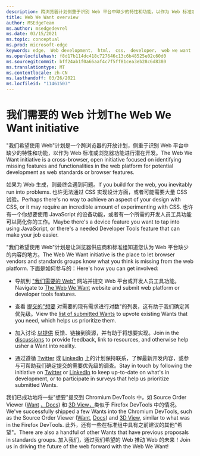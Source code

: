 ```yaml
---
description: 跨浏览器计划侧重于识别 Web 平台中缺少的特性和功能，以作为 Web 标准或浏览器功能进行潜在开发。
title: Web We Want overview
author: MSEdgeTeam
ms.author: msedgedevrel
ms.date: 03/15/2021
ms.topic: conceptual
ms.prod: microsoft-edge
keywords: edge， Web development， html， css， developer， web we want
ms.openlocfilehash: f8d17b114dc418c727646c13c6b48525e02c60d0
ms.sourcegitcommit: bff24ab1f0a66aaf4c7f5ff81cea3eb28c6d8380
ms.translationtype: MT
ms.contentlocale: zh-CN
ms.lasthandoff: 03/26/2021
ms.locfileid: "11461503"
---
```

# <a name="the-web-we-want-initiative"></a><span data-ttu-id="b5dbf-104">我们需要的 Web 计划</span><span class="sxs-lookup"><span data-stu-id="b5dbf-104">The Web We Want initiative</span></span>

<span data-ttu-id="b5dbf-105">"我们希望使用 Web"计划是一个跨浏览器的开放计划，侧重于识别 Web 平台中缺少的特性和功能，以作为 Web 标准或浏览器功能进行潜在开发。</span><span class="sxs-lookup"><span data-stu-id="b5dbf-105">The Web We Want initiative is a cross-browser, open initiative focused on identifying missing features and functionalities in the web platform for potential development as web standards or browser features.</span></span>

<span data-ttu-id="b5dbf-106">如果为 Web 生成，则最终会遇到问题。</span><span class="sxs-lookup"><span data-stu-id="b5dbf-106">If you build for the web, you inevitably run into problems.</span></span> <span data-ttu-id="b5dbf-107">也许无法通过 CSS 实现设计方面，或者可能需要大量 CSS 试验。</span><span class="sxs-lookup"><span data-stu-id="b5dbf-107">Perhaps there's no way to achieve an aspect of your design with CSS, or it may require an incredible amount of experimenting with CSS.</span></span> <span data-ttu-id="b5dbf-108">也许有一个你想要使用 JavaScript 的设备功能，或者有一个所需的开发人员工具功能可以简化你的工作。</span><span class="sxs-lookup"><span data-stu-id="b5dbf-108">Maybe there's a device feature you want to tap into using JavaScript, or there's a needed Developer Tools feature that can make your job easier.</span></span>

<span data-ttu-id="b5dbf-109">"我们希望使用 Web"计划是让浏览器供应商和标准组知道您认为 Web 平台缺少的内容的地方。</span><span class="sxs-lookup"><span data-stu-id="b5dbf-109">The Web We Want initiative is the place to let browser vendors and standards groups know what you think is missing from the web platform.</span></span> <span data-ttu-id="b5dbf-110">下面是如何参与的：</span><span class="sxs-lookup"><span data-stu-id="b5dbf-110">Here's how you can get involved:</span></span>

*   <span data-ttu-id="b5dbf-111">导航到 ["我们需要的 Web"][WebWeWant] 网站并提交 Web 平台或开发人员工具功能。</span><span class="sxs-lookup"><span data-stu-id="b5dbf-111">Navigate to [The Web We Want][WebWeWant] website and submit web platform or developer tools features.</span></span>

*   <span data-ttu-id="b5dbf-112">查看 [提交的"想要][WebWeWantWants] 对需要的现有需求进行对数"的列表，这有助于我们确定其优先级。</span><span class="sxs-lookup"><span data-stu-id="b5dbf-112">View the [list of submitted Wants][WebWeWantWants] to upvote existing Wants that you need, which helps us prioritize them.</span></span>

*   <span data-ttu-id="b5dbf-113">加入讨论 [以提供][GithubWebWeWantDiscussions] 反馈、链接到资源，并有助于将想要实现。</span><span class="sxs-lookup"><span data-stu-id="b5dbf-113">Join in the [discussions][GithubWebWeWantDiscussions] to provide feedback, link to resources, and otherwise help usher a Want into reality.</span></span>

*   <span data-ttu-id="b5dbf-114">通过遵循 [Twitter][TwitterWebWeWant] 或 [LinkedIn][LinkedInWebWeWant] 上的计划保持联系，了解最新开发内容，或参与可帮助我们确定提交的需要优先级的调查。</span><span class="sxs-lookup"><span data-stu-id="b5dbf-114">Stay in touch by following the initiative on [Twitter][TwitterWebWeWant] or [LinkedIn][LinkedInWebWeWant] to keep up-to-date on what's in development, or to participate in surveys that help us prioritize submitted Wants.</span></span>

<span data-ttu-id="b5dbf-115">我们已成功地将一些"想要"提交到 Chromium DevTools 中，如 Source Order Viewer \([Want][WebWeWantWants64] [、Docs][DevtoolsExperimentalFeaturesIndexSourceOrderViewer]\) 和 [3D View，][Devtools3DViewIndex]类似于 Firefox DevTools 中的情况。</span><span class="sxs-lookup"><span data-stu-id="b5dbf-115">We've successfully shipped a few Wants into the Chromium DevTools, such as the Source Order Viewer \([Want][WebWeWantWants64], [Docs][DevtoolsExperimentalFeaturesIndexSourceOrderViewer]\) and [3D View][Devtools3DViewIndex], similar to what was in the Firefox DevTools.</span></span> <span data-ttu-id="b5dbf-116">此外，还有一些在标准组中具有之前建议的其他"希望"。</span><span class="sxs-lookup"><span data-stu-id="b5dbf-116">There are also a handful of other Wants that have previous proposals in standards groups.</span></span> <span data-ttu-id="b5dbf-117">加入我们，通过我们希望的 Web 推动 Web 的未来！</span><span class="sxs-lookup"><span data-stu-id="b5dbf-117">Join us in driving the future of the web forward with the Web We Want!</span></span>

<!-- links -->  

[Devtools3DViewIndex]: ../devtools-guide-chromium/3d-view/index.md "3D 视图 | Microsoft Docs"

[DevtoolsExperimentalFeaturesIndexSourceOrderViewer]: ../devtools-guide-chromium/experimental-features/index.md#source-order-viewer "源订单查看器 - 实验功能|Microsoft Docs"

[WebWeWant]: https://webwewant.fyi "我们想要的网络"

[WebWeWantWants]: https://webwewant.fyi/wants "我们希望|我们需要的 Web"

[GithubWebWeWantDiscussions]: https://github.com/WebWeWant/webwewant.fyi/discussions "让我们讨论一下要创建的网站|GitHub"

[TwitterWebWeWant]: https://twitter.com/webwewantfyi "我们要创建的网站|Twitter"

[LinkedInWebWeWant]: https://www.linkedin.com/company/the-web-we-want "我们要创建的网站|LinkedIn"

[WebWeWantWants64]: https://webwewant.fyi/wants/64 "我需要重新排列的内容的源顺序查看器 - 我们希望|我们需要的 Web"
